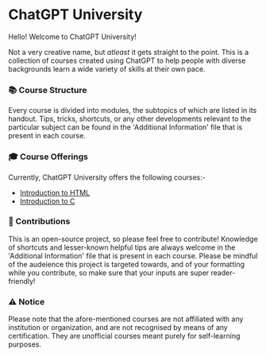 # ChatGPT University
Hello! Welcome to ChatGPT University!

Not a very creative name, but <em>atleast</em> it gets straight to the point. This is a collection of courses created using ChatGPT to help people with diverse backgrounds learn a wide variety of skills at their own pace.

### 📚 Course Structure
Every course is divided into modules, the subtopics of which are listed in its handout. Tips, tricks, shortcuts, or any other developments relevant to the particular subject can be found in the 'Additional Information' file that is present in each course.

### 🎓 Course Offerings
Currently, ChatGPT University offers the following courses:-
<ul> 
  <li> <a href="https://github.com/vennby/ChatGPT-University/blob/main/HTML/Handout.md">Introduction to HTML</a></li>
  <li> <a href="https://github.com/vennby/ChatGPT-University/blob/main/C/Handout.md">Introduction to C</a></li>
</ul>

### 📝 Contributions
This is an open-source project, so please feel free to contribute! Knowledge of shortcuts and lesser-known helpful tips are always welcome in the 'Additional Information' file that is present in each course. Please be mindful of the audeience this project is targeted towards, and of your formatting while you contribute, so make sure that your inputs are super reader-friendly!

### ⚠️ Notice
Please note that the afore-mentioned courses are not affiliated with any institution or organization, and are not recognised by means of any certification. They are unofficial courses meant purely for self-learning purposes.
